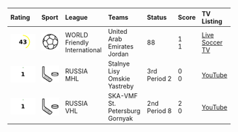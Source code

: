 | Rating                                                                                                                                 | Sport                                                                                                            | League                          | Teams                             | Status       | Score   | TV Listing                                                                                     |
|:---------------------------------------------------------------------------------------------------------------------------------------|:-----------------------------------------------------------------------------------------------------------------|:--------------------------------|:----------------------------------|:-------------|:--------|:-----------------------------------------------------------------------------------------------|
| <img src="https://raw.githubusercontent.com/BlakeDuncan25/Donut-SVG-Ratings/bac4e4a278175106499642192132b1786a9aec38/43.svg" alt="43"> | <img src="https://raw.githubusercontent.com/BlakeDuncan25/Donut-SVG-Ratings/master/soccer.png" alt="Soccer">     | WORLD<br>Friendly International | United Arab Emirates<br>Jordan    | 88           | 1<br>1  | <a href="https://www.livesoccertv.com/competitions/international/friendly/">Live Soccer TV</a> |
| <img src="https://raw.githubusercontent.com/BlakeDuncan25/Donut-SVG-Ratings/bac4e4a278175106499642192132b1786a9aec38/1.svg" alt="1">   | <img src="https://raw.githubusercontent.com/BlakeDuncan25/Donut-SVG-Ratings/master/hockey.png" alt="Ice Hockey"> | RUSSIA<br>MHL                   | Stalnye Lisy<br>Omskie Yastreby   | 3rd Period 2 | 0<br>0  | <a href="https://www.youtube.com/@mhl_rus/streams">YouTube</a>                                 |
| <img src="https://raw.githubusercontent.com/BlakeDuncan25/Donut-SVG-Ratings/bac4e4a278175106499642192132b1786a9aec38/1.svg" alt="1">   | <img src="https://raw.githubusercontent.com/BlakeDuncan25/Donut-SVG-Ratings/master/hockey.png" alt="Ice Hockey"> | RUSSIA<br>VHL                   | SKA-VMF St. Petersburg<br>Gornyak | 2nd Period 8 | 2<br>0  | <a href="https://www.youtube.com/@VHL_SRC/streams">YouTube</a>                                 |